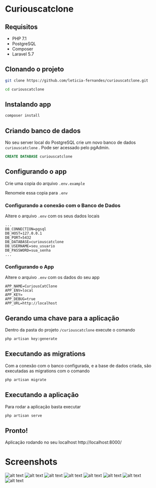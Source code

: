 # Curiouscatclone



## Requisitos

- PHP 7.1
- PostgreSQL
- Composer
- Laravel 5.7



## Clonando o projeto

```bash
git clone https://github.com/leticia-fernandes/curiouscatclone.git

cd curiouscatclone
```



## Instalando app 

```bash
composer install
```



## Criando banco de dados

No seu server local do PostgreSQL crie um novo banco de dados `curiouscatclone` . Pode ser acessado pelo pgAdmin.

```sql
CREATE DATABASE curiouscatclone
```



## Configurando o app

Crie uma copia do arquivo `.env.example` 

Renomeie essa copia para `.env`

### Configurando a conexão com o Banco de Dados

Altere o arquivo `.env` com os seus dados locais 

```config
...
DB_CONNECTION=pgsql
DB_HOST=127.0.0.1
DB_PORT=5432
DB_DATABASE=curiouscatclone
DB_USERNAME=seu_usuario
DB_PASSWORD=sua_senha
...
```

### Configurando o App

Altere o arquivo `.env` com os dados do seu app

```
APP_NAME=CuriousCatClone
APP_ENV=local
APP_KEY=
APP_DEBUG=true
APP_URL=http://localhost
```



## Gerando uma chave para a aplicação

Dentro da pasta do projeto `/curiouscatclone`  execute o comando

```bash
php artisan key:generate
```



## Executando as migrations

Com a conexão com o banco configurada, e a base de dados criada, são executadas as migrations com o comando

```bash
php artisan migrate
```



## Executando a aplicação

Para rodar a aplicação basta executar

```bash
php artisan serve
```



## Pronto!

Aplicação rodando no seu localhost http://localhost:8000/

# Screenshots



![alt text](https://imgur.com/YzLYUNL)
![alt text](https://imgur.com/hWSFKQX)
![alt text](https://imgur.com/yy6KT7j)
![alt text](https://imgur.com/Vvu88op)
![alt text](https://imgur.com/22Vw9NJ)
![alt text](https://imgur.com/LrE6Wgi)
![alt text](https://imgur.com/h1L11Ip)
![alt text](https://imgur.com/eSld4Mn)






